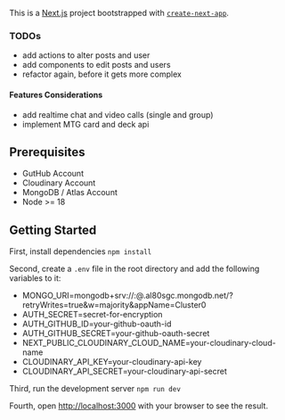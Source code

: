 This is a [Next.js](https://nextjs.org/) project bootstrapped with [`create-next-app`](https://github.com/vercel/next.js/tree/canary/packages/create-next-app).

### TODOs
- add actions to alter posts and user
- add components to edit posts and users
- refactor again, before it gets more complex

#### Features Considerations
- add realtime chat and video calls (single and group)
- implement MTG card and deck api 

## Prerequisites

 - GutHub Account
 - Cloudinary Account
 - MongoDB / Atlas Account
 - Node >= 18

## Getting Started

First, install dependencies `npm install`

Second, create a `.env` file in the root directory and add the following variables to it:
 - MONGO_URI=mongodb+srv://<username>:<password>@<clustername>.al80sgc.mongodb.net/<collectionname>?retryWrites=true&w=majority&appName=Cluster0
 - AUTH_SECRET=secret-for-encryption
 - AUTH_GITHUB_ID=your-github-oauth-id
 - AUTH_GITHUB_SECRET=your-github-oauth-secret
 - NEXT_PUBLIC_CLOUDINARY_CLOUD_NAME=your-cloudinary-cloud-name
 - CLOUDINARY_API_KEY=your-cloudinary-api-key
 - CLOUDINARY_API_SECRET=your-cloudinary-api-secret

Third, run the development server `npm run dev`

Fourth, open [http://localhost:3000](http://localhost:3000) with your browser to see the result.
